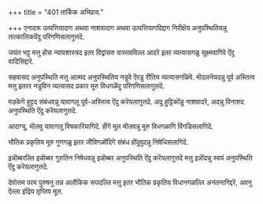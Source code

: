 +++
title = "401 तार्किक अभिप्राय."

+++
एनादरू उत्पत्तियादाग अथवा नाशवादाग अथवा उत्पत्तियागदिद्दाग निरीक्षॆय अनुपस्थितियन्नु तात्कालिकवॆंदु परिगणिसलागुत्तदॆ.

जयंत भट्ट मत्तु हॊस न्यायशास्त्रद इतर विद्वांसरु वास्तवविल्ल आदरॆ इतर व्यत्यासगळु सूक्ष्मवागिवॆ ऎंदु वादिसिद्दारॆ.

सहवासद अनुपस्थिति मत्तु आत्मद अनुपस्थितिय नडुवॆ ऎरडु रीतिय व्यत्यासगळिवॆ. मॊदलनॆयदन्नु पूर्व अस्तित्व मत्तु इतरर नडुविन व्यत्यासद प्रकार मूरु विधगळॆंदु परिगणिसलागुत्तदॆ.

मडकॆगॆ हुट्टद संबंधवन्नु यावागलू पूर्व-अस्तित्व ऎंदु करॆयलागुत्तदॆ. अदु हुट्टिकॊंडु नाशवादरॆ, अदन्नु विनाशद अनुपस्थिति ऎंदु करॆयलागुत्तदॆ.

आदाग्यू, मॊलवु यावागलू विषकारियागिदॆ. हीगॆ मूल मॊलवन्नु मूरु विधगळागि विंगडिसलागिदॆ.

भौतिक प्रकृतिय मूरु गुणगळु इतर जीविगळॊंदिगॆ संबंध हॊंदुवुदन्नु निषेधिसलागिदॆ.

इन्नॊब्बरल्लि इन्नॊब्बर गुरुतिन निषेधवन्नु इन्नॊब्बर अनुपस्थिति ऎंदु करॆयलागुत्तदॆ मत्तु इन्नॊंदन्नु स्वयं अनुपस्थिति ऎंदु करॆयलागुत्तदॆ.

देवोत्तम परम पुरुषनु तन्न अलौकिक रूपदल्लि मत्तु इतर भौतिक प्रकृतिय विधानगळल्लि अनंतनागिद्दरॆ, अवनु ऎल्ला इंद्रिय तृप्तिय मूल.

